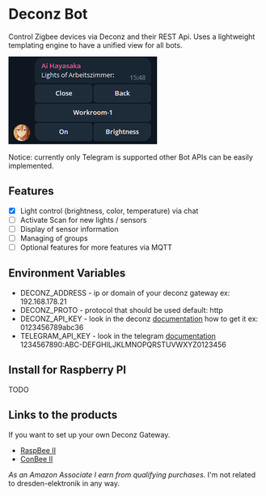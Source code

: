 # Deconz Bot

Control Zigbee devices via Deconz and their REST Api.
Uses a lightweight templating engine to have a unified view for all bots.

![Example-1](/doc/bot-example-1.png)

Notice: currently only Telegram is supported other Bot APIs can be easily implemented.

## Features

- [x] Light control (brightness, color, temperature) via chat
- [ ] Activate Scan for new lights / sensors
- [ ] Display of sensor information
- [ ] Managing of groups
- [ ] Optional features for more features via MQTT

## Environment Variables

- DECONZ_ADDRESS - ip or domain of your deconz gateway ex: 192.168.178.21
- DECONZ_PROTO - protocol that should be used default: http
- DECONZ_API_KEY - look in the deconz [documentation](https://dresden-elektronik.github.io/deconz-rest-doc/getting_started/#acquire-an-api-key) how to get it ex: 0123456789abc36
- TELEGRAM_API_KEY - look in the telegram [documentation](https://core.telegram.org/bots#how-do-i-create-a-bot) 1234567890:ABC-DEFGHILJKLMNOPQRSTUVWXYZ0123456

## Install for Raspberry PI

TODO

## Links to the products
If you want to set up your own Deconz Gateway.

- [RaspBee II](https://amzn.to/3WjZTjC)
- [ConBee II](https://amzn.to/3YvVhZg)

*As an Amazon Associate I earn from qualifying purchases.*
I'm not related to dresden-elektronik in any way.